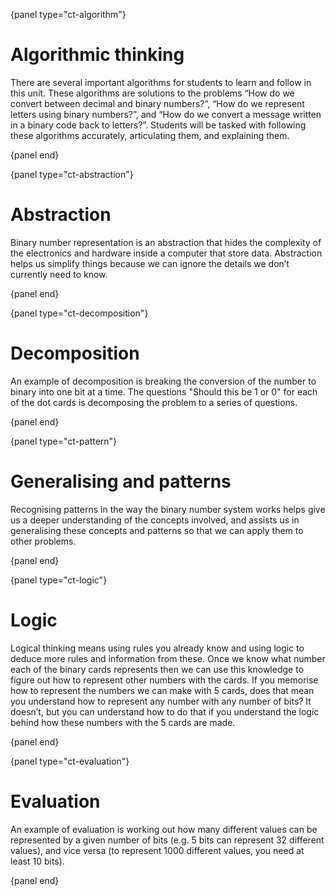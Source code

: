 {panel type="ct-algorithm"}

# Algorithmic thinking

There are several important algorithms for students to learn and follow in
this unit.
These algorithms are solutions to the problems “How do we convert between
decimal and binary numbers?”, “How do we represent letters using binary
numbers?”, and “How do we convert a message written in a binary code back to
letters?”.
Students will be tasked with following these algorithms accurately,
articulating them, and explaining them.

{panel end}

{panel type="ct-abstraction"}

# Abstraction

Binary number representation is an abstraction that hides the complexity of the
electronics and hardware inside a computer that store data.
Abstraction helps us simplify things because we can ignore the details we don’t
currently need to know.

{panel end}

{panel type="ct-decomposition"}

# Decomposition

An example of decomposition is breaking the conversion of the number to binary
into one bit at a time.
The questions "Should this be 1 or 0" for each of the dot cards is decomposing
the problem to a series of questions.

{panel end}

{panel type="ct-pattern"}

# Generalising and patterns

Recognising patterns in the way the binary number system works helps give us a
deeper understanding of the concepts involved, and assists us in generalising
these concepts and patterns so that we can apply them to other problems.

{panel end}

{panel type="ct-logic"}

# Logic

Logical thinking means using rules you already know and using logic to deduce
more rules and information from these.
Once we know what number each of the binary cards represents then we can use
this knowledge to figure out how to represent other numbers with the cards.
If you memorise how to represent the numbers we can make with 5 cards, does
that mean you understand how to represent any number with any number of bits?
It doesn’t, but you can understand how to do that if you understand the logic
behind how these numbers with the 5 cards are made.

{panel end}

{panel type="ct-evaluation"}

# Evaluation

An example of evaluation is working out how many different values can be
represented by a given number of bits (e.g. 5 bits can represent 32 different
values), and vice versa (to represent 1000 different values, you need at least
10 bits).

{panel end}
